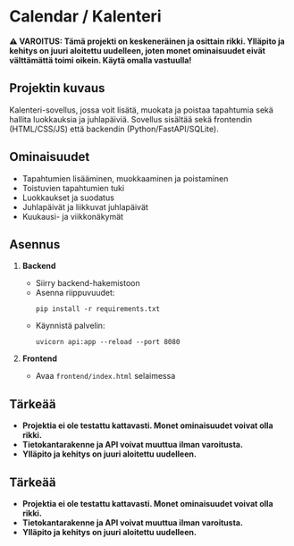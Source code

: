 # Calendar / Kalenteri

**⚠️ VAROITUS: Tämä projekti on keskeneräinen ja osittain rikki. Ylläpito ja kehitys on juuri aloitettu uudelleen, joten monet ominaisuudet eivät välttämättä toimi oikein. Käytä omalla vastuulla!**

## Projektin kuvaus

Kalenteri-sovellus, jossa voit lisätä, muokata ja poistaa tapahtumia sekä hallita luokkauksia ja juhlapäiviä. Sovellus sisältää sekä frontendin (HTML/CSS/JS) että backendin (Python/FastAPI/SQLite).

## Ominaisuudet

- Tapahtumien lisääminen, muokkaaminen ja poistaminen
- Toistuvien tapahtumien tuki
- Luokkaukset ja suodatus
- Juhlapäivät ja liikkuvat juhlapäivät
- Kuukausi- ja viikkonäkymät

## Asennus

1. **Backend**  
   - Siirry backend-hakemistoon  
   - Asenna riippuvuudet:
     ```
     pip install -r requirements.txt
     ```
   - Käynnistä palvelin:
     ```
     uvicorn api:app --reload --port 8080
     ```

2. **Frontend**  
   - Avaa `frontend/index.html` selaimessa

## Tärkeää

- **Projektia ei ole testattu kattavasti. Monet ominaisuudet voivat olla rikki.**
- **Tietokantarakenne ja API voivat muuttua ilman varoitusta.**
- **Ylläpito ja kehitys on juuri aloitettu uudelleen.**

## Tärkeää

- **Projektia ei ole testattu kattavasti. Monet ominaisuudet voivat olla rikki.**
- **Tietokantarakenne ja API voivat muuttua ilman varoitusta.**
- **Ylläpito ja kehitys on juuri aloitettu uudelleen.**
